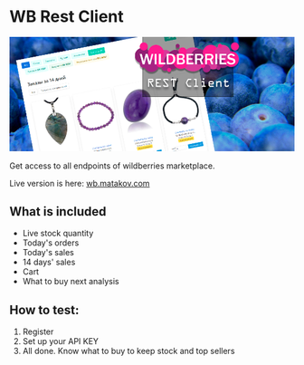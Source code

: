 # WB Rest Client
<img src=https://raw.githubusercontent.com/matacoder/matacoder/main/wb_rest.png>

Get access to all endpoints of wildberries marketplace.

Live version is here: [wb.matakov.com](https://wb.matakov.com)

## What is included

- Live stock quantity
- Today's orders
- Today's sales
- 14 days' sales
- Cart
- What to buy next analysis

## How to test:

1) Register
2) Set up your API KEY
3) All done. Know what to buy to keep stock and top sellers
